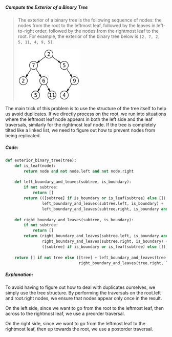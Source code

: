 ##### Compute the Exterior of a Binary Tree

> The exterior of a binary tree is the following sequence of nodes: the nodes from the root to the leftmost leaf, followed by the leaves in left-to-right order, followed by the nodes from the rightmost leaf to the root. For example, the exterior of the binary tree below is `[2, 7, 2, 5, 11, 4, 9, 5]`.
>
> ![](/assets/binary_tree.png)

The main trick of this problem is to use the structure of the tree itself to help us avoid duplicates. If we directly process on the root, we run into situations where the leftmost leaf node appears in both the left side and the leaf traversals, similarly for the rightmost leaf node. If the tree is completely tilted like a linked list, we need to figure out how to prevent nodes from being replicated.

##### Code:

```py
def exterior_binary_tree(tree):
    def is_leaf(node):
        return node and not node.left and not node.right

    def left_boundary_and_leaves(subtree, is_boundary):
        if not subtree:
            return []
        return (([subtree] if is_boundary or is_leaf(subtree) else []) +
                left_boundary_and_leaves(subtree.left, is_boundary) +
                left_boundary_and_leaves(subtree.right, is_boundary and not subtree.left))

    def right_boundary_and_leaves(subtree, is_boundary):
        if not subtree:
            return []
        return (right_boundary_and_leaves(subtree.left, is_boundary and not subtree.right) +
                right_boundary_and_leaves(subtree.right, is_boundary) +
                ([subtree] if is_boundary or is_leaf(subtree) else []))

    return [] if not tree else ([tree] + left_boundary_and_leaves(tree.left, True) + 
                                right_boundary_and_leaves(tree.right, True))
```

##### Explanation:

To avoid having to figure out how to deal with duplicates ourselves, we simply use the tree structure. By performing the traversals on the root.left and root.right nodes, we ensure that nodes appear only once in the result. 

On the left side, since we want to go from the root to the leftmost leaf, then across to the rightmost leaf, we use a preorder traversal. 

On the right side, since we want to go from the leftmost leaf to the rightmost leaf, then up towards the root, we use a postorder traversal.

